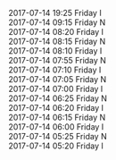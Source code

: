 2017-07-14 19:25 Friday  I  
2017-07-14 09:15 Friday  N  
2017-07-14 08:20 Friday  I  
2017-07-14 08:15 Friday  N  
2017-07-14 08:10 Friday  I  
2017-07-14 07:55 Friday  N  
2017-07-14 07:10 Friday  I  
2017-07-14 07:05 Friday  N  
2017-07-14 07:00 Friday  I  
2017-07-14 06:25 Friday  N  
2017-07-14 06:20 Friday  I  
2017-07-14 06:15 Friday  N  
2017-07-14 06:00 Friday  I  
2017-07-14 05:25 Friday  N  
2017-07-14 05:20 Friday  I  

